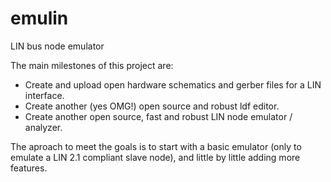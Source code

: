 # emulin
LIN bus node emulator

The main milestones of this project are:
* Create and upload open hardware schematics and gerber files for a LIN interface.
* Create another (yes OMG!) open source and robust ldf editor.
* Create another open source, fast and robust LIN node emulator / analyzer.

The aproach to meet the goals is to start with a basic emulator (only to emulate a LIN 2.1 compliant slave node), and little by little adding more features.
